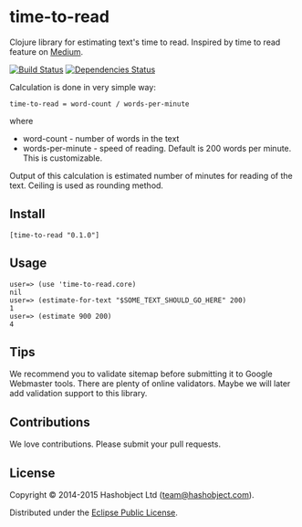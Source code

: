 # time-to-read

Clojure library for estimating text's time to read. Inspired by time to read feature on [Medium](http://medium.com).

[![Build Status](https://travis-ci.org/hashobject/time-to-read.svg)](https://travis-ci.org/hashobject/time-to-read)
[![Dependencies Status](http://jarkeeper.com/hashobject/time-to-read/status.svg)](http://jarkeeper.com/hashobject/time-to-read)


Calculation is done in very simple way:

```
time-to-read = word-count / words-per-minute
```
where

  * word-count - number of words in the text
  * words-per-minute - speed of reading. Default is 200 words per minute. This is customizable.


Output of this calculation is estimated number of minutes for reading of the text. Ceiling is used as rounding method.


## Install

```
[time-to-read "0.1.0"]
```

## Usage

```
user=> (use 'time-to-read.core)
nil
user=> (estimate-for-text "$SOME_TEXT_SHOULD_GO_HERE" 200)
1
user=> (estimate 900 200)
4
```

## Tips

We recommend you to validate sitemap before submitting it to Google Webmaster tools.
There are plenty of online validators. Maybe we will later add validation support to this library.

## Contributions

We love contributions. Please submit your pull requests.


## License

Copyright © 2014-2015 Hashobject Ltd (team@hashobject.com).

Distributed under the [Eclipse Public License](http://opensource.org/licenses/eclipse-1.0).
